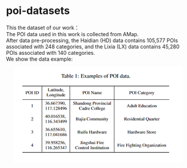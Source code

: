 # poi-datasets
This the dataset of our work：<br />
  The POI data used in this work is collected from AMap.<br />
  After data pre-processing, the Haidian (HD) data contains 105,577 POIs associated with 248 categories, and the Lixia (LX) data contains 45,280 POIs associated with 140 categories. <br />
  We show the data example:
 <div align=center>
  <img src="/image/example.png" > 
</div>
